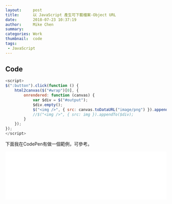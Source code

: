 ```yaml
---
layout:     post
title:      以 JavaScript 產生可下載檔案-Object URL
date:       2018-07-23 10:37:19
author:     Mike Chen
summary:    
categories: Work
thumbnail:  code
tags:
 - JavaScript
---
```






## Code

```javascript
<script>
$(":button").click(function () {
    html2canvas($("#wrap")[0], {
        onrendered: function (canvas) {
            var $div = $("#output");
            $div.empty();
            $("<img />", { src: canvas.toDataURL("image/png") }).appendTo($div);
            //$("<img />", { src: img }).appendTo($div);
        }
    });
});
</script>
```


下面我在CodePen有做一個範例，可參考。

<div class="iframe-rwd">
    <iframe scrolling='no' title='HTML5 Blob URL應用-產生可下載檔案' src='//codepen.io/mikechen2017/embed/WKpXVp/?height=265&theme-id=0&default-tab=js,result&embed-version=2' frameborder='no' allowtransparency='true' allowfullscreen='true' style='width: 100%;'>See the Pen <a href='https://codepen.io/mikechen2017/pen/WKpXVp/'>HTML5 Blob URL應用-產生可下載檔案</a> by Mike Chen (<a href='https://codepen.io/mikechen2017'>@mikechen2017</a>) on <a href='https://codepen.io'>CodePen</a>.
</iframe>
</div>
